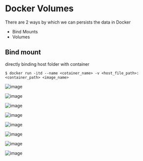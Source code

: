 # Docker Volumes

There are 2 ways by which we can persists the data in Docker

- Bind Mounts
- Volumes

## Bind mount

directly binding host folder with container

```
$ docker run -itd --name <cotainer_name> -v <host_file_path>:<container_path> <image_name>
```

![image](https://github.com/suryaadev/DevOps-Projects/assets/47253310/6092ce96-1b23-450c-a104-87d0bba98208)

![image](https://github.com/suryaadev/DevOps-Projects/assets/47253310/7a305ee0-cdd9-4565-b117-85366bbfe5e8)

![image](https://github.com/suryaadev/DevOps-Projects/assets/47253310/a85a8263-2ade-4d8b-98fe-78c2af87b82c)

![image](https://github.com/suryaadev/DevOps-Projects/assets/47253310/b18253c2-8948-4630-a329-a6f8d9ed2189)

![image](https://github.com/suryaadev/DevOps-Projects/assets/47253310/ff460e3d-32e3-4d37-84aa-7bd336fe972a)

![image](https://github.com/suryaadev/DevOps-Projects/assets/47253310/bc45ce34-8a1d-417b-8364-44cb607a3dd3)

![image](https://github.com/suryaadev/DevOps-Projects/assets/47253310/36af27df-80a2-45a4-b686-12201670714a)

![image](https://github.com/suryaadev/DevOps-Projects/assets/47253310/072b02a1-4029-4be7-b3cb-3165f772944b)
